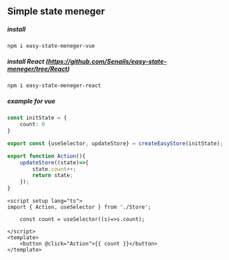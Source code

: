 ## Simple state meneger
##### install
```
npm i easy-state-meneger-vue
```
##### install React (https://github.com/Senails/easy-state-meneger/tree/React)
```
npm i easy-state-meneger-react
```

##### example for vue
```ts  
const initState = {
    count: 0
}

export const {useSelector, updateStore} = createEasyStore(initState);

export function Action(){
    updateStore((state)=>{
        state.count++;
        return state;
    });
}
```
```Vue
<script setup lang="ts">
import { Action, useSelector } from './Store';

    const count = useSelector((s)=>s.count);

</script>
<template>
    <button @click="Action">{{ count }}</button>
</template>
```
